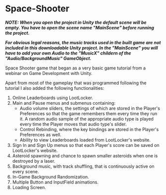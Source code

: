 # Space-Shooter

***NOTE: When you open the project in Unity the default scene will be empty. You have to open the scene name "MainScene" before running the project.***

***For obvious legal reasons, the music tracks used in the built game are not included in this downloadable Unity project. In the "MainScene" you will have to add your own Audio to the "MusicX" childern of the "Audio/BackgroundMusic" GameObject.***

Space Shooter game that began as a very basic game tutorial from a webinar on Game Development with Unity.

Apart from most of the gameplay that was programmed following the tutorial I also added the following functionalities:
1. Online Leaderboards using LootLocker.
2. Main and Pause menus and submenus containing:
   - Audio volume sliders, the settings of which are stored in the Player's Preferences so that the game remembers them every time they run it. A random audio sample of the appropriate audio type is played every time the Player moves that audio type's slider.
   - Control Rebinding, where the key bindings are stored in the Player's Preferences as well.
   - Ability to view Leaderboards loaded from LootLocker's website.
3. Sign In and Sign Up menus so that each Player's score can be saved on LootLocker's website.
4. Asteroid spawning and chance to spawn smaller asteroids when one is destroyed by a laser.
5. Background music, with track shuffling, that is continuously active on every scene.
6. In-Game Background Randomization.
7. Multiple Button and InputField animations.
8. Loading Screen.
